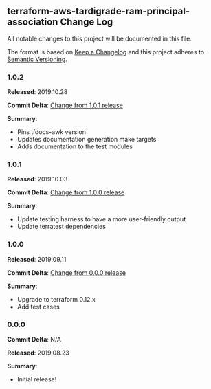 ## terraform-aws-tardigrade-ram-principal-association Change Log

All notable changes to this project will be documented in this file.

The format is based on [Keep a Changelog](http://keepachangelog.com/) and this project adheres to [Semantic Versioning](http://semver.org/).

### 1.0.2

**Released**: 2019.10.28

**Commit Delta**: [Change from 1.0.1 release](https://github.com/plus3it/terraform-aws-tardigrade-ram-principal-association/compare/1.0.1...1.0.2)

**Summary**:

*   Pins tfdocs-awk version
*   Updates documentation generation make targets
*   Adds documentation to the test modules

### 1.0.1

**Released**: 2019.10.03

**Commit Delta**: [Change from 1.0.0 release](https://github.com/plus3it/terraform-aws-tardigrade-ram-principal-association/compare/1.0.0...1.0.1)

**Summary**:

*   Update testing harness to have a more user-friendly output
*   Update terratest dependencies

### 1.0.0

**Released**: 2019.09.11

**Commit Delta**: [Change from 0.0.0 release](https://github.com/plus3it/terraform-aws-tardigrade-ram-principal-association/compare/0.0.0...1.0.0)

**Summary**:

*   Upgrade to terraform 0.12.x
*   Add test cases

### 0.0.0

**Commit Delta**: N/A

**Released**: 2019.08.23

**Summary**:

*   Initial release!

